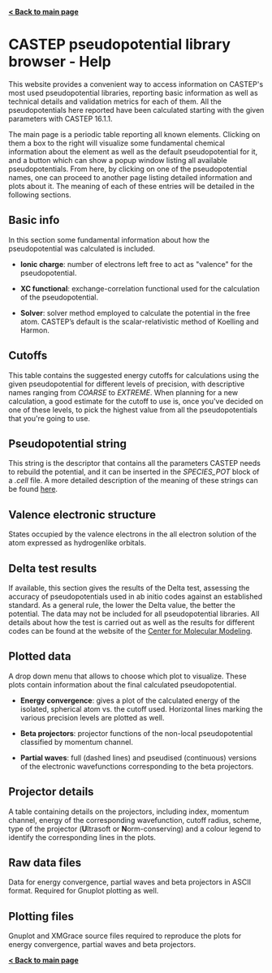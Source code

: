 [ **< Back to main page** ](../index.html)

# CASTEP pseudopotential library browser - Help

This website provides a convenient way to access information on CASTEP's
most used pseudopotential libraries, reporting basic information as well as
technical details and validation metrics for each of them. All the
pseudopotentials here reported have been calculated starting with the given
parameters with CASTEP 16.1.1.

The main page is a periodic table reporting all known elements. Clicking on
them a box to the right will visualize some fundamental chemical information
about the element as well as the default pseudopotential for it, and a
button which can show a popup window listing all available pseudopotentials.
From here, by clicking on one of the pseudopotential names, one can proceed 
to another page listing detailed information and plots about it. The meaning
of each of these entries will be detailed in the following sections.


## Basic info

In this section some fundamental information about how the pseudopotential
was calculated is included.

* **Ionic charge**: number of electrons left free to act as "valence" for the
pseudopotential.

* **XC functional**: exchange-correlation functional used for the calculation
of the pseudopotential.

* **Solver**: solver method employed to calculate the potential in the free atom.
CASTEP’s default is the scalar-relativistic method of Koelling and Harmon.


## Cutoffs

This table contains the suggested energy cutoffs for calculations using the
given pseudopotential for different levels of precision, with descriptive
names ranging from _COARSE_ to _EXTREME_.
When planning for a new calculation, a good estimate for the cutoff
to use is, once you've decided on one of these levels, to pick the highest
value from all the pseudopotentials that you're going to use.


## Pseudopotential string

This string is the descriptor that contains all the parameters CASTEP needs to
rebuild the potential, and it can be inserted in the _SPECIES\_POT_ block of a
_.cell_ file. A more detailed description of the meaning of these strings can
be found [here](http://www.tcm.phy.cam.ac.uk/castep/otfg.pdf).


## Valence electronic structure

States occupied by the valence electrons in the all electron solution of the
atom expressed as hydrogenlike orbitals.


## Delta test results

If available, this section gives the results of the Delta test, assessing the
accuracy of pseudopotentials used in ab initio codes against an established
standard. As a general rule, the lower the Delta value, the better the
potential. The data may not be included for all pseudopotential libraries.
All details about how the test is carried out as well as the
results for different codes can be found at the website of the [Center for 
Molecular Modeling](https://molmod.ugent.be/deltacodesdft).


## Plotted data

A drop down menu that allows to choose which plot to visualize. These plots
contain information about the final calculated pseudopotential.

* **Energy convergence**: gives a plot of the calculated energy of the isolated, spherical atom vs. the cutoff used.
Horizontal lines marking the various precision levels are plotted as well.

* **Beta projectors**: projector functions of the non-local pseudopotential
classified by momentum channel.

* **Partial waves**: full (dashed lines) and pseudised (continuous) versions
of the electronic wavefunctions corresponding to the beta projectors.


## Projector details

A table containing details on the projectors, including index, momentum
channel, energy of the corresponding wavefunction, cutoff radius, scheme,
type of the projector (**U**ltrasoft or **N**orm-conserving) and a colour legend
to identify the corresponding lines in the plots. 


## Raw data files

Data for energy convergence, partial waves and beta projectors in ASCII format. Required for Gnuplot plotting as well.


## Plotting files

Gnuplot and XMGrace source files required to reproduce the plots for energy convergence, partial waves and beta projectors.

[ **< Back to main page** ](../index.html)